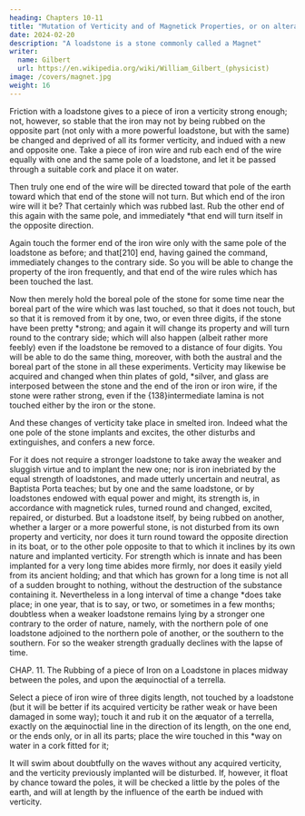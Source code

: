 ```yaml
---
heading: Chapters 10-11
title: "Mutation of Verticity and of Magnetick Properties, or on alteration in the power excited by a loadstone"
date: 2024-02-20
description: "A loadstone is a stone commonly called a Magnet"
writer:
  name: Gilbert
  url: https://en.wikipedia.org/wiki/William_Gilbert_(physicist)
image: /covers/magnet.jpg
weight: 16
---
```



Friction with a loadstone gives to a piece of iron a verticity strong enough; not, however, so stable that the iron may not by being rubbed on the opposite part (not only with a more powerful loadstone, but with the same) be changed and deprived of all its former verticity, and indued with a new and opposite one. Take a piece of iron wire and rub each end of the wire equally with one and the same pole of a loadstone, and let it be passed through a suitable cork and place it on water. 

Then truly one end of the wire will be directed toward that pole of the earth toward which that end of the stone will not turn. But which end of the iron wire will it be? That certainly which was rubbed last. Rub the other end of this again with the same pole, and immediately *that end will turn itself in the opposite direction. 

Again touch the former end of the iron wire only with the same pole of the loadstone as before; and that[210] end, having gained the command, immediately changes to the contrary side. So you will be able to change the property of the iron frequently, and that end of the wire rules which has been touched the last. 

Now then merely hold the boreal pole of the stone for some time near the boreal part of the wire which was last touched, so that it does not touch, but so that it is removed from it by one, two, or even three digits, if the stone have been pretty *strong; and again it will change its property and will turn round to the contrary side; which will also happen (albeit rather more feebly) even if the loadstone be removed to a distance of four digits. You will be able to do the same thing, moreover, with both the austral and the boreal part of the stone in all these experiments. Verticity may likewise be acquired and changed when thin plates of gold, *silver, and glass are interposed between the stone and the end of the iron or iron wire, if the stone were rather strong, even if the {138}intermediate lamina is not touched either by the iron or the stone. 

And these changes of verticity take place in smelted iron. Indeed what the one pole of the stone implants and excites, the other disturbs and extinguishes, and confers a new force. 

For it does not require a stronger loadstone to take away the weaker and sluggish virtue and to implant the new one; nor is iron inebriated by the equal strength of loadstones, and made utterly uncertain and neutral, as Baptista Porta teaches; but by one and the same loadstone, or by loadstones endowed with equal power and might, its strength is, in accordance with magnetick rules, turned round and changed, excited, repaired, or disturbed. But a loadstone itself, by being rubbed on another, whether a larger or a more powerful stone, is not disturbed from its own property and verticity, nor does it turn round toward the opposite direction in its boat, or to the other pole opposite to that to which it inclines by its own nature and implanted verticity. For strength which is innate and has been implanted for a very long time abides more firmly, nor does it easily yield from its ancient holding; and that which has grown for a long time is not all of a sudden brought to nothing, without the destruction of the substance containing it. Nevertheless in a long interval of time a change *does take place; in one year, that is to say, or two, or sometimes in a few months; doubtless when a weaker loadstone remains lying by a stronger one contrary to the order of nature, namely, with the northern pole of one loadstone adjoined to the northern pole of another, or the southern to the southern. For so the weaker strength gradually declines with the lapse of time.



CHAP. 11. The Rubbing of a piece of Iron on a Loadstone in places midway between the poles, and upon the æquinoctial of a terrella.

Select a piece of iron wire of three digits length, not touched by a loadstone (but it will be better if its acquired verticity be rather weak or have been damaged in some way); touch it and rub it on the æquator of a terrella, exactly on the æquinoctial line in the direction of its length, on the one end, or the ends only, or in all its parts; place the wire touched in this *way on water in a cork fitted for it; 

It will swim about doubtfully on the waves without any acquired verticity, and the verticity previously implanted will be disturbed. If, however, it float by chance toward the poles, it will be checked a little by the poles of the earth, and will at length by the influence of the earth be indued with verticity.

